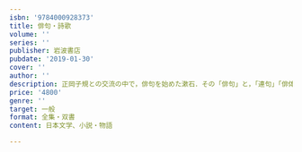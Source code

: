 ```yaml
---
isbn: '9784000928373'
title: 俳句・詩歌
volume: ''
series: ''
publisher: 岩波書店
pubdate: '2019-01-30'
cover: ''
author: ''
description: 正岡子規との交流の中で，俳句を始めた漱石．その「俳句」と，「連句」「俳体詩」「短歌」「体詩」を収録．
price: '4800'
genre: ''
target: 一般
format: 全集・双書
content: 日本文学、小説・物語

---
```

